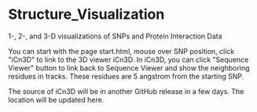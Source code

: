 # Structure_Visualization
1-, 2-, and 3-D visualizations of SNPs and Protein Interaction Data

You can start with the page start.html, mouse over SNP position, click "iCn3D" to link to the 3D viewer iCn3D. In iCn3D, you can click "Sequence Viewer" button to link back to Sequence Viewer and show the neighboring residues in tracks. These residues are 5 angstrom from the starting SNP.

The source of iCn3D will be in another GitHub release in a few days. The location will be updated here.
